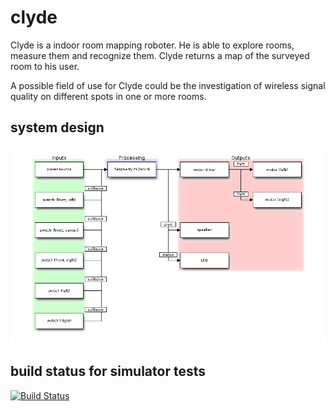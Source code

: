 # clyde

Clyde is a indoor room mapping roboter.
He is able to explore rooms, measure them and recognize them.
Clyde returns a map of the surveyed room to his user.

A possible field of use for Clyde could be the investigation of wireless signal quality on different spots in one or more rooms.



## system design

![system design block diagram](https://raw.githubusercontent.com/laurakah/clyde/master/project/images/diagrams/blockdiag-clyde-system.png)

## build status for simulator tests

[![Build Status](https://travis-ci.org/laurakah/clyde.png?branch=master)](https://travis-ci.org/laurakah/clyde)
